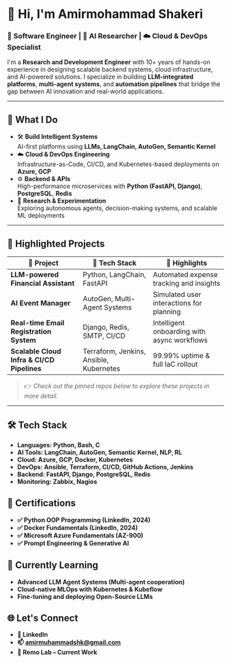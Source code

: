 # 👋 Hi, I'm Amirmohammad Shakeri

### 🚀 Software Engineer | 🧠 AI Researcher | ☁️ Cloud & DevOps Specialist

I'm a **Research and Development Engineer** with 10+ years of hands-on experience in designing scalable backend systems, cloud infrastructure, and AI-powered solutions. I specialize in building **LLM-integrated platforms**, **multi-agent systems**, and **automation pipelines** that bridge the gap between AI innovation and real-world applications.

---

## 💼 What I Do

- 🛠 **Build Intelligent Systems**  
  AI-first platforms using **LLMs, LangChain, AutoGen, Semantic Kernel**  
- ☁️ **Cloud & DevOps Engineering**  
  Infrastructure-as-Code, CI/CD, and Kubernetes-based deployments on **Azure, GCP**
- ⚙️ **Backend & APIs**  
  High-performance microservices with **Python (FastAPI, Django)**, **PostgreSQL**, **Redis**
- 🔬 **Research & Experimentation**  
  Exploring autonomous agents, decision-making systems, and scalable ML deployments

---

## 📌 Highlighted Projects

| 🚧 Project | 🔧 Tech Stack | 🌟 Highlights |
|-----------|----------------|---------------|
| **LLM-powered Financial Assistant** | Python, LangChain, FastAPI | Automated expense tracking and insights |
| **AI Event Manager** | AutoGen, Multi-Agent Systems | Simulated user interactions for planning |
| **Real-time Email Registration System** | Django, Redis, SMTP, CI/CD | Intelligent onboarding with async workflows |
| **Scalable Cloud Infra & CI/CD Pipelines** | Terraform, Jenkins, Ansible, Kubernetes | 99.99% uptime & full IaC rollout |

> 👉 *Check out the pinned repos below to explore these projects in more detail.*

---

## 🛠 Tech Stack
- **Languages: Python, Bash, C**
- **AI Tools: LangChain, AutoGen, Semantic Kernel, NLP, RL**
- **Cloud: Azure, GCP, Docker, Kubernetes**
- **DevOps: Ansible, Terraform, CI/CD, GitHub Actions, Jenkins**  
- **Backend: FastAPI, Django, PostgreSQL, Redis**
- **Monitoring: Zabbix, Nagios**

## 📜 Certifications
- **✅ Python OOP Programming (LinkedIn, 2024)**
- **✅ Docker Fundamentals (LinkedIn, 2024)**
- **✅ Microsoft Azure Fundamentals (AZ-900)**
- **✅ Prompt Engineering & Generative AI**
## 🧠 Currently Learning
- **Advanced LLM Agent Systems (Multi-agent cooperation)**
- **Cloud-native MLOps with Kubernetes & Kubeflow**
- **Fine-tuning and deploying Open-Source LLMs**
## 🌐 Let's Connect
- **🔗 LinkedIn**
- **📫 amirmuhammadshk@gmail.com**
- **🧠 Remo Lab – Current Work**

